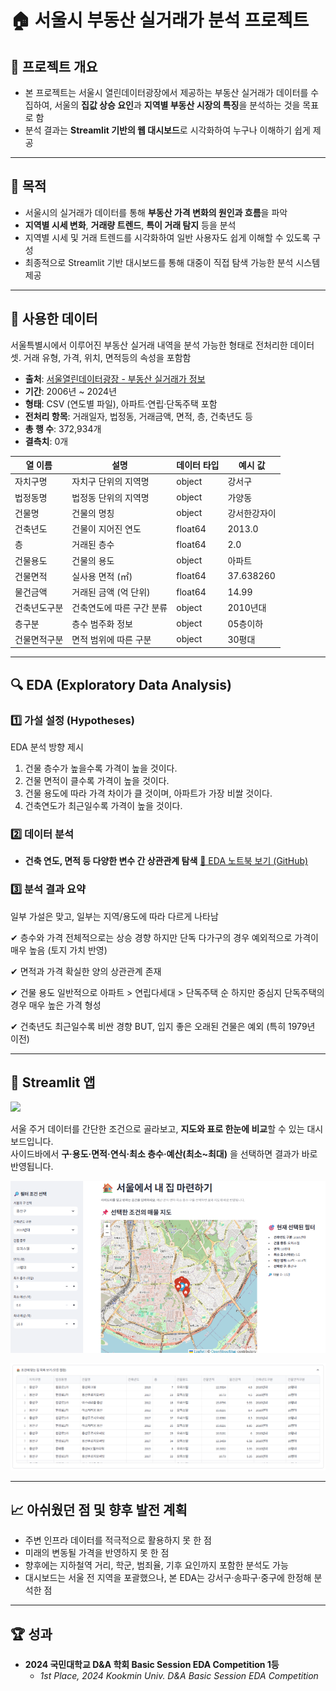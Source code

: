 # 🏠 서울시 부동산 실거래가 분석 프로젝트


## 📌 프로젝트 개요

- 본 프로젝트는 서울시 열린데이터광장에서 제공하는 부동산 실거래가 데이터를 수집하여, 서울의 **집값 상승 요인**과 **지역별 부동산 시장의 특징**을 분석하는 것을 목표로 함
- 분석 결과는 **Streamlit 기반의 웹 대시보드**로 시각화하여 누구나 이해하기 쉽게 제공
---

## 🎯 목적

- 서울시의 실거래가 데이터를 통해 **부동산 가격 변화의 원인과 흐름**을 파악
- **지역별 시세 변화**, **거래량 트렌드**, **특이 거래 탐지** 등을 분석
- 지역별 시세 및 거래 트렌드를 시각화하여 일반 사용자도 쉽게 이해할 수 있도록 구성
- 최종적으로 Streamlit 기반 대시보드를 통해 대중이 직접 탐색 가능한 분석 시스템 제공

---

## 📂 사용한 데이터
서울특별시에서 이루어진 부동산 실거래   내역을 분석 가능한 형태로 전처리한 데이터 셋. 거래 유형, 가격, 위치, 면적등의 속성을 포함함

- **출처**: [서울열린데이터광장 - 부동산 실거래가 정보](https://data.seoul.go.kr/)
- **기간**: 2006년 ~ 2024년
- **형태**: CSV (연도별 파일), 아파트·연립·단독주택 포함
- **전처리 항목**: 거래일자, 법정동, 거래금액, 면적, 층, 건축년도 등
- **총 행 수**: 372,934개
- **결측치**: 0개

| 열 이름   | 설명                   | 데이터 타입  | 예시 값  |
| ------ | -------------------- | ------- | ------------- |
| 자치구명   | 자치구 단위의 지역명          | object  | 강서구           |
| 법정동명   | 법정동 단위의 지역명          | object  | 가양동           |
| 건물명    | 건물의 명칭  | object  | 강서한강자이        |
| 건축년도   | 건물이 지어진 연도           | float64 | 2013.0        |
| 층      | 거래된 층수               | float64 | 2.0           |
| 건물용도   | 건물의 용도               | object  | 아파트           |
| 건물면적   | 실사용 면적 (㎡)           | float64 | 37.638260     |
| 물건금액   | 거래된 금액 (억 단위)        | float64 | 14.99         |
| 건축년도구분 | 건축연도에 따른 구간 분류       | object  | 2010년대        |
| 층구분    | 층수 범주화 정보            | object  | 05층이하         |
| 건물면적구분 | 면적 범위에 따른 구분         | object  | 30평대          |


---

## 🔍 EDA (Exploratory Data Analysis)

### 1️⃣ 가설 설정 (Hypotheses)
EDA 분석 방향 제시

1. 건물 층수가 높을수록 가격이 높을 것이다.
2. 건물 면적이 클수록 가격이 높을 것이다.
3. 건물 용도에 따라 가격 차이가 클 것이며, 아파트가 가장 비쌀 것이다.
4. 건축연도가 최근일수록 가격이 높을 것이다.

### 2️⃣ 데이터 분석

- **건축 연도, 면적 등 다양한 변수 간 상관관계 탐색**  [🔎 EDA 노트북 보기 (GitHub)](https://github.com/yura103/seoul-housing-EDA/blob/main/eda/EDA_Seoul.ipynb)


### 3️⃣ 분석 결과 요약
일부 가설은 맞고, 일부는 지역/용도에 따라 다르게 나타남

✔ 층수와 가격
전체적으로는 상승 경향
하지만 단독 다가구의 경우 예외적으로 가격이 매우 높음 (토지 가치 반영)

✔ 면적과 가격
확실한 양의 상관관계 존재

✔ 건물 용도
일반적으로 아파트 > 연립다세대 > 단독주택 순
하지만 중심지 단독주택의 경우 매우 높은 가격 형성

✔ 건축년도
최근일수록 비싼 경향
BUT, 입지 좋은 오래된 건물은 예외 (특히 1979년 이전)


---

## 🚀 Streamlit 앱

[<img src="https://img.shields.io/badge/Streamlit-App-ff4b4b?style=for-the-badge&logo=streamlit&logoColor=white" width="180"/>](https://seoul-housing.streamlit.app/)

서울 주거 데이터를 간단한 조건으로 골라보고, **지도와 표로 한눈에 비교**할 수 있는 대시보드입니다.  
사이드바에서 **구·용도·면적·연식·최소 층수·예산(최소~최대)** 을 선택하면 결과가 바로 반영됩니다.


![Step 1](streamlit/images/app_1.png)

![Step 2](streamlit/images/app_2.png)

---

## 📈 아쉬웠던 점 및 향후 발전 계획

- 주변 인프라 데이터를 적극적으로 활용하지 못 한 점
- 미래의 변동될 가격을 반영하지 못 한 점
- 향후에는 지하철역 거리, 학군, 범죄율, 기후 요인까지 포함한 분석도 가능
- 대시보드는 서울 전 지역을 포괄했으나, 본 EDA는 강서구·송파구·중구에 한정해 분석한 점
---

## 🏆 성과
- **2024 국민대학교 D&A 학회 Basic Session EDA Competition 1등**
  - *1st Place, 2024 Kookmin Univ. D&A Basic Session EDA Competition*




